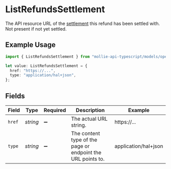 # ListRefundsSettlement

The API resource URL of the [settlement](get-settlement) this refund has been settled with. Not present if not yet settled.

## Example Usage

```typescript
import { ListRefundsSettlement } from "mollie-api-typescript/models/operations";

let value: ListRefundsSettlement = {
  href: "https://...",
  type: "application/hal+json",
};
```

## Fields

| Field                                                       | Type                                                        | Required                                                    | Description                                                 | Example                                                     |
| ----------------------------------------------------------- | ----------------------------------------------------------- | ----------------------------------------------------------- | ----------------------------------------------------------- | ----------------------------------------------------------- |
| `href`                                                      | *string*                                                    | :heavy_minus_sign:                                          | The actual URL string.                                      | https://...                                                 |
| `type`                                                      | *string*                                                    | :heavy_minus_sign:                                          | The content type of the page or endpoint the URL points to. | application/hal+json                                        |